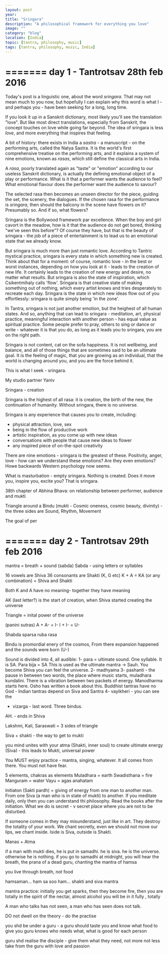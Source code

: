 ```yaml
---
layout: post
year: 
title: "Sringara"
description: "A philosophical framework for everything you love"
image: ""
category: "blog"
location: [India]
topic: [tantra, philosophy, music]
tags: [tantra, philosophy, music, India]
---
```


=======
day 1 - Tantrotsav 28th feb 2016
=======

Today's post is a linguistic one, about the word *sringara*. That may not mean much to you now, but hopefully I can explain why this word is what I - and perhaps you - have been seeking for a long, long time.

If you look it up in a Sanskrit dictionary, most likely you'll see the translation "love". But like most direct translations, especially from Sanskrit, the concept touches on love while going far beyond. The idea of sringara is less *love*, and more everything that inspires that feeling.

A bit of history: there exists in India a *sastra* - a manuscript - on the performing arts, called the Natya Sastra. It is the world's first comprehensive treatise on the performing arts, and it explains a system of nine emotions, known as *rasas*, which still define the classical arts in India. 

A *rasa*, poorly translated again as "taste" or "emotion" according to our useless Sanskrit dictionary, is actually the defining emotional object of a play or performance. What is it that a performer wants the audience to feel? What emotional flavour does the performer want the audience to savour?

The selected rasa then becomes an unseen director for the piece, guiding the set, the scenery, the dialogues. If the chosen rasa for the performance is *sringara*, then should the balcony in the scene have flowers on it? Presumably so. And if so, what flowers? 

Sringara is the Bollywood framework par excellence. When the boy and girl cavort in the meadow, how is it that the audience do not get bored, thinking "we've seen this before"? Of course they have, but that is the beauty of sringara - the job of a piece of entertainment is to lead us to an emotional state that we already know.

But sringara is much more than just romantic love. According to Tantric mystical practice, sringara is every state in which something new is created. Think about that for a moment: of course, romantic love - in the best or worst instances, depending on how you look at it - leads to the creation of new life. It certainly leads to the creation of new energy and desire, no matter what results. But sringara is also the state of inspiration, which Csikentmihaly calls 'flow'. Sringara is that creative state of making something out of nothing, which every artist knows and tries desperately to recreate each day. Sringara is the state in which new ideas flow out of you effortlessly: sringara is quite simply being 'in the zone'.

In Tantra, sringara is not just another emotion, but the heighest of all human states. And so, anything that can lead to sringara - meditation, art, physical practice, meaningful interaction with another person - has equal value as spiritual practice. Some people prefer to pray, others to sing or dance or write - whatever it is that you do, as long as it leads you to sringara, you are on the right path.

Sringara is not content, cat on the sofa happiness. It is not wellbeing, and balance, and all of those things that are sometimes said to be an ultimate goal. It is the feeling of magic, that you are growing as an individual, that the world is changing around you, and you are the force behind it.

This is what I seek - sringara.

My studio partner Yaniv


Sringara - creation

Sringara is the highest of all rasa: it is creation, the birth of the new, the continuation of humanity. Without sringara, there is no universe.

Sringara is any experience that causes you to create, including: 
- physical attraction, love, sex 
- being in the flow of productive work
- artistic inspiration, as you come up with new ideas
- conversations with people that cause new ideas to flower
- any inspired piece of on-the-spot creativity

There are nine emotions - sringara is the greatest of these.
Positivity, anger, love - how can we understand these emotions? Are they even emotions?
Howe backwards Western psychology now seems.

What is masturbation - empty sringara. Nothing is created. Does it move you, inspire you, excite you? That is sringara.


38th chapter of Abhina Bhava: on relationship between performer, audience and mukti

Triangle around a Bindu (mukti - Cosmic oneness, cosmic beauty, divinity) - the three sides are Sound, Rhythm, Movement

The goal of per

=======
day 2 - Tantrotsav 29th feb 2016
=======

mantra = breath + sound (sabda)
Sabda - using letters or syllables

16 vowels are Shiva
36 consonants are Shakti (K, G etc)
K + A = KA (or any combination) = Shiva and Shakti

Both K and A have no meaning- together they have meaning

AK (last letter?) is the start of creation, when Shiva started creating the universe

Triangle = inital power of the universe

(panini sutras)
A + A- = I-
I + I- = U-

Shabda sparsa ruba rasa

Bindu is promordial enery of the cosmos, From there expansion happened and the sounds were born (U-)

Sound is divided into 4, all audible:
1- para = ultimate sound. One syllable. It is SA. Para bija = SA
This is used as the ultimate mantra -> Sauh. You become Shiva you can feel the universe.
2- madhyama
3- pashanti - the pause in between two words, the place where music starts, muladhara kundalini. There is a vibration between two packets of energy. Manodharma starts here. Osho has written a book about this. Buddhist tantras have no God - Indian tantras depend on Siva and Santra
4- vayikheri - you can see the 



- vizarga - last word. Three bindus.

AH. - ends in Shiva

Lakshmi, Kali, Saraswati = 3 sides of triangle

Siva + shakti - the way to get to mukti

you mind unites with your atma (Shakti, inner soul) to create ultimate energy (Siva) - this leads to Mukti, universal power

You MUST enjoy practice - mantra, singing, whatever. It all comes from there. You must not have fear.

5 elements, chakras as elements
Muladhara = earth
Swadisthana = fire
Manguram = water
Vayu = agas
anahatam

Initiaton (Sakti pardh) = giving of energy from one man to another man.
From one Siva (a man who is in state of mukti) to another.
If you meditate daily, only then you can understand thi philosophy. Read the books after the initiation. What we do is secret - v secret place where you are not to be disturbed.

If someone comes in they may misunderstand, just like in art. They destroy the totality of your work.
We chant secretly, even we should not move our lips, we chant inside. Iside is Siva, outside is Shakti.

Manas + Atma

if a man with mukti dies, he is put in samadhi. he is siva. he is the universe.
otherwise he is nothing. if you go to samadhi at midnight, you will hear the breath, the prana of a dead guru, chanting the mantra of hamsa

you live through breath, not food

hamsaman... ham sa soo ham... shakti and siva mantra

mantra practice: initially you get sparks, then they become fire, then you are totally in the spirit of the nectar, almost alcohol
you will be in it fully , totally

A man who talks has not seen, a man who has seen does not talk.

DO not dwell on the theory - do the practise

you shd be under a guru - a guru should taste you and know what food to give you
guru knows who needs what, what is good for each person

guru shd realise the disciple - give them what they need, not more not less
take from the guru with love and passion



